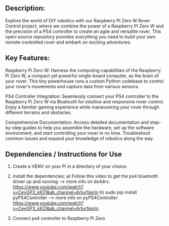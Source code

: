 ## Description:
Explore the world of DIY robotics with our Raspberry Pi Zero W Rover Control project, where we combine the power of a Raspberry Pi Zero W and the precision of a PS4 controller to create an agile and versatile rover. This open-source repository provides everything you need to build your own remote-controlled rover and embark on exciting adventures.

## Key Features:

Raspberry Pi Zero W: Harness the computing capabilities of the Raspberry Pi Zero W, a compact yet powerful single-board computer, as the brain of your rover. This tiny powerhouse runs a custom Python codebase to control your rover's movements and capture data from various sensors.

PS4 Controller Integration: Seamlessly connect your PS4 controller to the Raspberry Pi Zero W via Bluetooth for intuitive and responsive rover control. Enjoy a familiar gaming experience while maneuvering your rover through different terrains and obstacles.

Comprehensive Documentation: Access detailed documentation and step-by-step guides to help you assemble the hardware, set up the software environment, and start controlling your rover in no time. Troubleshoot common issues and expand your knowledge of robotics along the way.


## Dependencies / Instructions for Use

1. Create a VENV on your Pi in a directory of your choice.
2. Install the dependencies:
         a) Follow this video to get the ps4 bluetooth driver up and running --> more info on ds4drv:           https://www.youtube.com/watch?v=CeyGP3_kKZI&ab_channel=ArturSpirin
         b) sudo pip install pyPS4Controller                                 --> more info on pyPS4Controller:   https://www.youtube.com/watch?v=CeyGP3_kKZI&ab_channel=ArturSpirin

1. Connect ps4  controller to Raspberry Pi Zero
